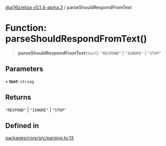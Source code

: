 [@ai16z/eliza v0.1.4-alpha.3](../index.md) / parseShouldRespondFromText

# Function: parseShouldRespondFromText()

> **parseShouldRespondFromText**(`text`): `"RESPOND"` \| `"IGNORE"` \| `"STOP"`

## Parameters

• **text**: `string`

## Returns

`"RESPOND"` \| `"IGNORE"` \| `"STOP"`

## Defined in

[packages/core/src/parsing.ts:13](https://github.com/ceasar28/TRUTH/blob/main/TRUTH_agent/packages/core/src/parsing.ts#L13)
